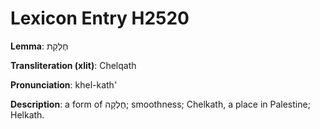 # Lexicon Entry H2520

**Lemma**: חֶלְקַת

**Transliteration (xlit)**: Chelqath

**Pronunciation**: khel-kath'

**Description**:
a form of חֶלְקָה; smoothness; Chelkath, a place in Palestine; Helkath.
